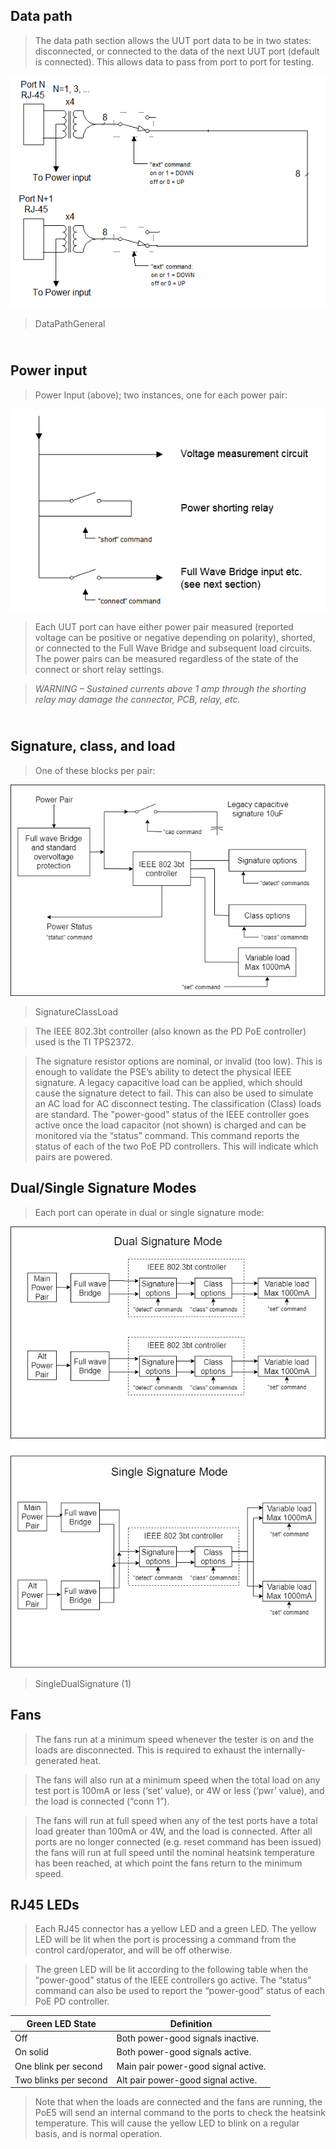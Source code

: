 Data path
---------

>   The data path section allows the UUT port data to be in two states:
>   disconnected, or connected to the data of the next UUT port (default is
>   connected). This allows data to pass from port to port for testing.

![](media/fd152cf24aecbbb3b38e40c110092a09.png)

>   DataPathGeneral

<br>Power input
---------------

>   Power Input (above); two instances, one for each power pair:

![PowerInput](media/c22583bb8cf5323f0fd73b0a9e0b237c.png)

>   Each UUT port can have either power pair measured (reported voltage can be
>   positive or negative depending on polarity), shorted, or connected to the
>   Full Wave Bridge and subsequent load circuits. The power pairs can be
>   measured regardless of the state of the connect or short relay settings.

>   *WARNING – Sustained currents above 1 amp through the shorting relay may
>   damage the connector, PCB, relay, etc.*

<br>Signature, class, and load
------------------------------

>   One of these blocks per pair:

![](media/bb2c7d262054f408e488ce62efc69838.png)

>   SignatureClassLoad

>   The IEEE 802.3bt controller (also known as the PD PoE controller) used is
>   the TI TPS2372.

>   The signature resistor options are nominal, or invalid (too low). This is
>   enough to validate the PSE’s ability to detect the physical IEEE signature.
>   A legacy capacitive load can be applied, which should cause the signature
>   detect to fail. This can also be used to simulate an AC load for AC
>   disconnect testing. The classification (Class) loads are standard. The
>   "power-good" status of the IEEE controller goes active once the load
>   capacitor (not shown) is charged and can be monitored via the “status”
>   command. This command reports the status of each of the two PoE PD
>   controllers. This will indicate which pairs are powered.

Dual/Single Signature Modes
---------------------------

>   Each port can operate in dual or single signature mode:

![](media/a7fa36a7e1c284ce71231f6b976d29d5.png)

>   SingleDualSignature (1)

Fans
----

>   The fans run at a minimum speed whenever the tester is on and the loads are
>   disconnected. This is required to exhaust the internally-generated heat.

>   The fans will also run at a minimum speed when the total load on any test
>   port is 100mA or less (‘set’ value), or 4W or less (‘pwr’ value), and the
>   load is connected (“conn 1”).

>   The fans will run at full speed when any of the test ports have a total load
>   greater than 100mA or 4W, and the load is connected. After all ports are no
>   longer connected (e.g. reset command has been issued) the fans will run at
>   full speed until the nominal heatsink temperature has been reached, at which
>   point the fans return to the minimum speed.

RJ45 LEDs
---------

>   Each RJ45 connector has a yellow LED and a green LED. The yellow LED will be
>   lit when the port is processing a command from the control card/operator,
>   and will be off otherwise.

>   The green LED will be lit according to the following table when the
>   “power-good” status of the IEEE controllers go active. The “status” command
>   can also be used to report the “power-good” status of each PoE PD
>   controller.

| Green LED State       | Definition                          |
|-----------------------|-------------------------------------|
| Off                   | Both power-good signals inactive.   |
| On solid              | Both power-good signals active.     |
| One blink per second  | Main pair power-good signal active. |
| Two blinks per second | Alt pair power-good signal active.  |

>   Note that when the loads are connected and the fans are running, the PoE5
>   will send an internal command to the ports to check the heatsink
>   temperature. This will cause the yellow LED to blink on a regular basis, and
>   is normal operation.

